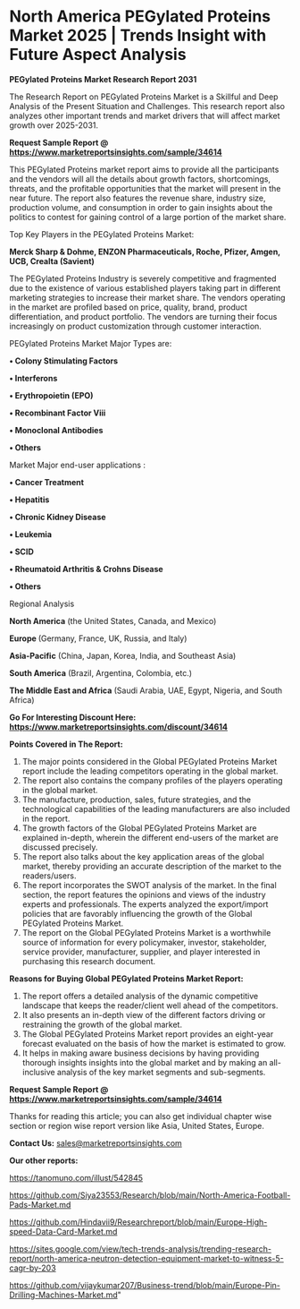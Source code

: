# North America PEGylated Proteins Market 2025 | Trends Insight with Future Aspect Analysis

<strong>PEGylated Proteins Market Research Report 2031</strong>

The Research Report on PEGylated Proteins Market is a Skillful and Deep Analysis of the Present Situation and Challenges. This research report also analyzes other important trends and market drivers that will affect market growth over 2025-2031.

<strong>Request Sample Report @ <a href=https://www.marketreportsinsights.com/sample/34614>https://www.marketreportsinsights.com/sample/34614</a></strong>

This PEGylated Proteins market report aims to provide all the participants and the vendors will all the details about growth factors, shortcomings, threats, and the profitable opportunities that the market will present in the near future. The report also features the revenue share, industry size, production volume, and consumption in order to gain insights about the politics to contest for gaining control of a large portion of the market share.

Top Key Players in the PEGylated Proteins Market:

<strong>Merck Sharp & Dohme, ENZON Pharmaceuticals, Roche, Pfizer, Amgen, UCB, Crealta (Savient)</strong>

The PEGylated Proteins Industry is severely competitive and fragmented due to the existence of various established players taking part in different marketing strategies to increase their market share. The vendors operating in the market are profiled based on price, quality, brand, product differentiation, and product portfolio. The vendors are turning their focus increasingly on product customization through customer interaction.

PEGylated Proteins Market Major Types are:

<strong>•  Colony Stimulating Factors

•  Interferons

•  Erythropoietin (EPO)

•  Recombinant Factor Viii

•  Monoclonal Antibodies

•  Others</strong>

Market Major end-user applications :

<strong>•  Cancer Treatment

•  Hepatitis

•  Chronic Kidney Disease

•  Leukemia

•  SCID

•  Rheumatoid Arthritis & Crohns Disease

•  Others</strong>

Regional Analysis

</u><strong><b>North America</b></strong> (the United States, Canada, and Mexico)

<strong><b>Europe </b></strong>(Germany, France, UK, Russia, and Italy)

<strong><b>Asia-Pacific</b></strong> (China, Japan, Korea, India, and Southeast Asia)

<strong><b>South America</b></strong> (Brazil, Argentina, Colombia, etc.)

<strong><b>The Middle East and Africa</b></strong> (Saudi Arabia, UAE, Egypt, Nigeria, and South Africa)

<strong>Go For Interesting Discount Here: <a href=https://www.marketreportsinsights.com/discount/34614>https://www.marketreportsinsights.com/discount/34614</a></strong>

<strong>Points Covered in The Report:</strong>
<ol>
  <li>The major points considered in the Global PEGylated Proteins Market report include the leading competitors operating in the global market.</li>
  <li>The report also contains the company profiles of the players operating in the global market.</li>
  <li>The manufacture, production, sales, future strategies, and the technological capabilities of the leading manufacturers are also included in the report.</li>
  <li>The growth factors of the Global PEGylated Proteins Market are explained in-depth, wherein the different end-users of the market are discussed precisely.</li>
  <li>The report also talks about the key application areas of the global market, thereby providing an accurate description of the market to the readers/users.</li>
  <li>The report incorporates the SWOT analysis of the market. In the final section, the report features the opinions and views of the industry experts and professionals. The experts analyzed the export/import policies that are favorably influencing the growth of the Global PEGylated Proteins Market.</li>
  <li>The report on the Global PEGylated Proteins Market is a worthwhile source of information for every policymaker, investor, stakeholder, service provider, manufacturer, supplier, and player interested in purchasing this research document.</li>
</ol>
<strong>Reasons for Buying Global PEGylated Proteins Market Report:</strong>

<ol>
  <li>The report offers a detailed analysis of the dynamic competitive landscape that keeps the reader/client well ahead of the competitors.</li>
  <li>It also presents an in-depth view of the different factors driving or restraining the growth of the global market.</li>
  <li>The Global PEGylated Proteins Market report provides an eight-year forecast evaluated on the basis of how the market is estimated to grow.</li>
  <li>It helps in making aware business decisions by having providing thorough insights insights into the global market and by making an all-inclusive analysis of the key market segments and sub-segments.</li>
</ol>
<strong>Request Sample Report @ <a href=https://www.marketreportsinsights.com/sample/34614>https://www.marketreportsinsights.com/sample/34614</a></strong>


Thanks for reading this article; you can also get individual chapter wise section or region wise report version like Asia, United States, Europe.

<strong>Contact Us:</strong>
sales@marketreportsinsights.com

<strong>Our other reports:</strong>

<a href=https://tanomuno.com/illust/542845>https://tanomuno.com/illust/542845</a>

<a href=https://github.com/Siya23553/Research/blob/main/North-America-Football-Pads-Market.md>https://github.com/Siya23553/Research/blob/main/North-America-Football-Pads-Market.md</a>

<a href=https://github.com/Hindavii9/Researchreport/blob/main/Europe-High-speed-Data-Card-Market.md>https://github.com/Hindavii9/Researchreport/blob/main/Europe-High-speed-Data-Card-Market.md</a>

<a href=https://sites.google.com/view/tech-trends-analysis/trending-research-report/north-america-neutron-detection-equipment-market-to-witness-5-cagr-by-203>https://sites.google.com/view/tech-trends-analysis/trending-research-report/north-america-neutron-detection-equipment-market-to-witness-5-cagr-by-203</a>

<a href=https://github.com/vijaykumar207/Business-trend/blob/main/Europe-Pin-Drilling-Machines-Market.md>https://github.com/vijaykumar207/Business-trend/blob/main/Europe-Pin-Drilling-Machines-Market.md</a>"
